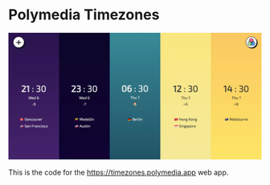 # Polymedia Timezones

![Polymedia Timezones](./web/src/img/open-graph.webp)

This is the code for the https://timezones.polymedia.app web app.
